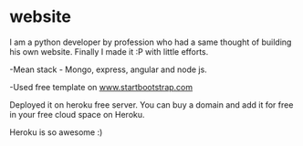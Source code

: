 # website
I am a python developer by profession who had a same thought of building his own website. Finally I made it :P with little efforts.

-Mean stack - Mongo, express, angular and node js.

-Used free template on www.startbootstrap.com

Deployed it on heroku free server. You can buy a domain and add it for free in your free cloud space on Heroku.




Heroku is so awesome :)

